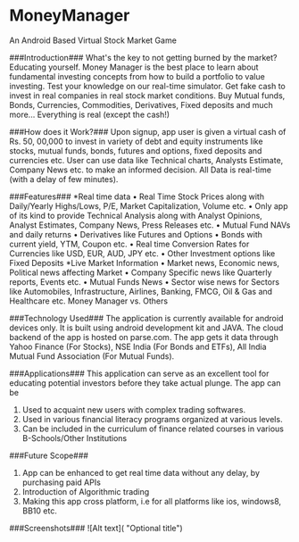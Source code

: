 MoneyManager
============

An Android Based Virtual Stock Market Game

###Introduction###
What's the key to not getting burned by the market? Educating yourself. Money Manager is the best place to learn about fundamental investing concepts from how to build a portfolio to value investing. 
Test your knowledge on our real-time simulator. Get fake cash to invest in real companies in real stock market conditions. Buy Mutual funds, Bonds, Currencies, Commodities, Derivatives, Fixed deposits and much more... Everything is real (except the cash!)

###How does it Work?###
Upon signup, app user is given a virtual cash of Rs. 50, 00,000 to invest in variety of debt and equity instruments like stocks, mutual funds, bonds, futures and options, fixed deposits and currencies etc.
User can use data like Technical charts, Analysts Estimate, Company News etc. to make an informed decision. All Data is real-time (with a delay of few minutes).

###Features###
*Real time data
•  Real Time Stock Prices along with Daily/Yearly Highs/Lows, P/E, Market Capitalization, Volume etc.
•	Only app of its kind to provide Technical Analysis along with Analyst Opinions, Analyst Estimates, Company  News, Press Releases etc.
•	Mutual Fund NAVs and daily returns
•	Derivatives like Futures and Options
•	Bonds with current yield, YTM, Coupon etc.
•	Real time Conversion Rates for Currencies like USD, EUR, AUD, JPY etc.
•	Other Investment options like Fixed Deposits
*Live Market Information
•	Market news, Economic news, Political news affecting Market
•	Company Specific news like Quarterly reports, Events etc.
•	Mutual Funds News
•	Sector wise news for Sectors like Automobiles, Infrastructure, Airlines, Banking, FMCG, Oil & Gas and Healthcare etc.
Money Manager vs. Others
  

###Technology Used###
The application is currently available for android devices only. It is built using android development kit and JAVA. The cloud backend of the app is hosted on parse.com.
The app gets it data through Yahoo Finance (For Stocks), NSE India (For Bonds and ETFs), All India Mutual Fund Association (For Mutual Funds).

###Applications###
This application can serve as an excellent tool for educating potential investors before they take actual plunge. The app can be
1) Used to acquaint new users with complex trading softwares.
2) Used in various financial literacy programs organized at various levels. 
3) Can be included in the curriculum of finance related courses in various B-Schools/Other Institutions

###Future Scope###
1) App can be enhanced to get real time data without any delay, by purchasing paid APIs
2) Introduction of Algorithmic trading
3) Making this app cross platform, i.e for all platforms like ios, windows8, BB10 etc.

###Screenshots###
![Alt text]( "Optional title")

 

 




 
            


